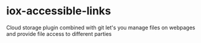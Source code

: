 iox-accessible-links
=========

Cloud storage plugin combined with git let's you manage files on webpages and provide file access to different parties
